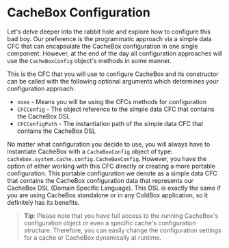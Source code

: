 # CacheBox Configuration

Let's delve deeper into the rabbit hole and explore how to configure this bad boy. Our preference is the programmatic approach via a simple data CFC that can encapsulate the CacheBox configuration in one single component. However, at the end of the day all configuration approaches will use the `CacheBoxConfig` object's methods in some manner. 

This is the CFC that you will use to configure CacheBox and its constructor can be called with the following optional arguments which determines your configuration approach:

* `none` - Means you will be using the CFCs methods for configuration
* `CFCConfig` - The object reference to the simple data CFC that contains the CacheBox DSL
* `CFCConfigPath` - The instantiation path of the simple data CFC that contains the CacheBox DSL

No matter what configuration you decide to use, you will always have to instantiate CacheBox with a `CacheBoxConfig` object of type: `cachebox.system.cache.config.CacheBoxConfig`. However, you have the option of either working with this CFC directly or creating a more portable configuration. This portable configuration we denote as a simple data CFC that contains the CacheBox configuration data that represents our CacheBox DSL (Domain Specific Language). This DSL is exactly the same if you are using CacheBox standalone or in any ColdBox application, so it definitely has its benefits.

> **Tip**: Please note that you have full access to the running CacheBox's configuration object or even a specific cache's configuration structure. Therefore, you can easily change the configuration settings for a cache or CacheBox dynamically at runtime.
